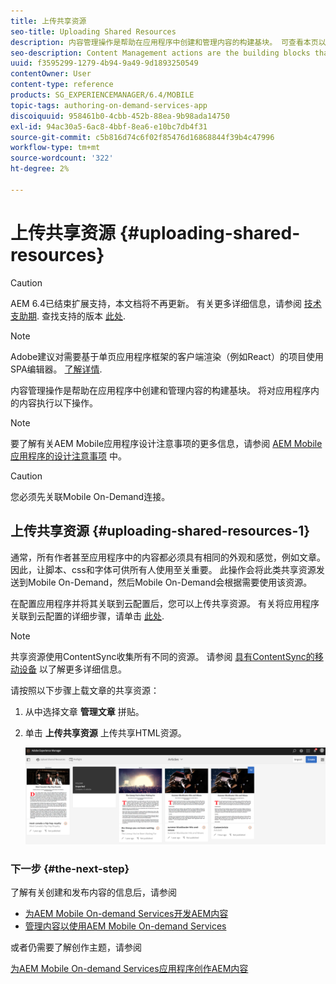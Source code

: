 ```yaml
---
title: 上传共享资源
seo-title: Uploading Shared Resources
description: 内容管理操作是帮助在应用程序中创建和管理内容的构建基块。 可查看本页以了解有关上传共享资源的信息。
seo-description: Content Management actions are the building blocks that help to create and manage content within an application. Follow this page to learn about uploading shared resources.
uuid: f3595299-1279-4b94-9a49-9d1893250549
contentOwner: User
content-type: reference
products: SG_EXPERIENCEMANAGER/6.4/MOBILE
topic-tags: authoring-on-demand-services-app
discoiquuid: 958461b0-4cbb-452b-88ea-9b98ada14750
exl-id: 94ac30a5-6ac8-4bbf-8ea6-e10bc7db4f31
source-git-commit: c5b816d74c6f02f85476d16868844f39b4c47996
workflow-type: tm+mt
source-wordcount: '322'
ht-degree: 2%

---
```


# 上传共享资源 {#uploading-shared-resources}

>[!CAUTION]
>
>AEM 6.4已结束扩展支持，本文档将不再更新。 有关更多详细信息，请参阅 [技术支助期](https://helpx.adobe.com/cn/support/programs/eol-matrix.html). 查找支持的版本 [此处](https://experienceleague.adobe.com/docs/).

>[!NOTE]
>
>Adobe建议对需要基于单页应用程序框架的客户端渲染（例如React）的项目使用SPA编辑器。 [了解详情](/help/sites-developing/spa-overview.md).

内容管理操作是帮助在应用程序中创建和管理内容的构建基块。 将对应用程序内的内容执行以下操作。

>[!NOTE]
>
>要了解有关AEM Mobile应用程序设计注意事项的更多信息，请参阅 [AEM Mobile应用程序的设计注意事项](https://helpx.adobe.com/digital-publishing-solution/help/design-app.html) 中。

>[!CAUTION]
>
>您必须先关联Mobile On-Demand连接。

## 上传共享资源 {#uploading-shared-resources-1}

通常，所有作者甚至应用程序中的内容都必须具有相同的外观和感觉，例如文章。 因此，让脚本、css和字体可供所有人使用至关重要。 此操作会将此类共享资源发送到Mobile On-Demand，然后Mobile On-Demand会根据需要使用该资源。

在配置应用程序并将其关联到云配置后，您可以上传共享资源。 有关将应用程序关联到云配置的详细步骤，请单击 [此处](/help/mobile/mobile-apps-ondemand-application-create-configure-action.md).

>[!NOTE]
>
>共享资源使用ContentSync收集所有不同的资源。 请参阅 [具有ContentSync的移动设备](/help/mobile/mobile-ondemand-contentsync.md) 以了解更多详细信息。

请按照以下步骤上载文章的共享资源：

1. 从中选择文章 **管理文章** 拼贴。
1. 单击 **上传共享资源** 上传共享HTML资源。

   ![chlimage_1-133](assets/chlimage_1-133.png)

### 下一步 {#the-next-step}

了解有关创建和发布内容的信息后，请参阅

* [为AEM Mobile On-demand Services开发AEM内容](/help/mobile/aem-mobile-on-demand.md)
* [管理内容以使用AEM Mobile On-demand Services](/help/mobile/aem-mobile.md)

或者仍需要了解创作主题，请参阅

[为AEM Mobile On-demand Services应用程序创作AEM内容](/help/mobile/mobile-apps-ondemand.md)
